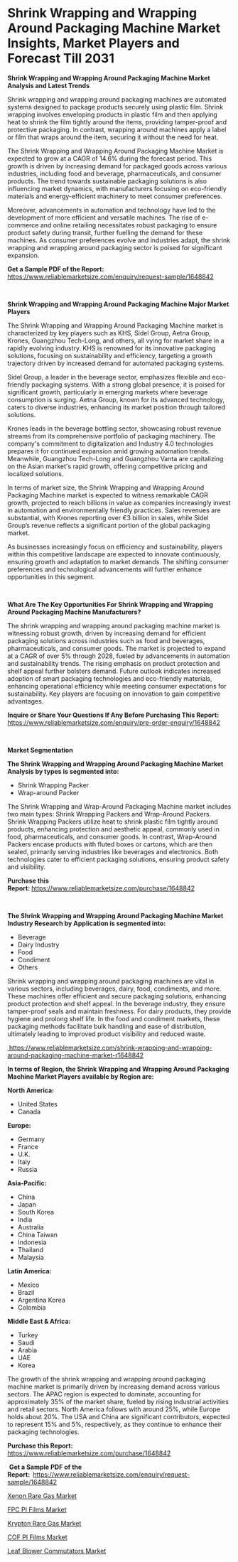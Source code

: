 <p><h1>Shrink Wrapping and Wrapping Around Packaging Machine Market Insights, Market Players and Forecast Till 2031</h1></p><p><strong>Shrink Wrapping and Wrapping Around Packaging Machine Market Analysis and Latest Trends</strong></p>
<p><p>Shrink wrapping and wrapping around packaging machines are automated systems designed to package products securely using plastic film. Shrink wrapping involves enveloping products in plastic film and then applying heat to shrink the film tightly around the items, providing tamper-proof and protective packaging. In contrast, wrapping around machines apply a label or film that wraps around the item, securing it without the need for heat.</p><p>The Shrink Wrapping and Wrapping Around Packaging Machine Market is expected to grow at a CAGR of 14.6% during the forecast period. This growth is driven by increasing demand for packaged goods across various industries, including food and beverage, pharmaceuticals, and consumer products. The trend towards sustainable packaging solutions is also influencing market dynamics, with manufacturers focusing on eco-friendly materials and energy-efficient machinery to meet consumer preferences.</p><p>Moreover, advancements in automation and technology have led to the development of more efficient and versatile machines. The rise of e-commerce and online retailing necessitates robust packaging to ensure product safety during transit, further fuelling the demand for these machines. As consumer preferences evolve and industries adapt, the shrink wrapping and wrapping around packaging sector is poised for significant expansion.</p></p>
<p><strong>Get a Sample PDF of the Report:&nbsp;</strong> <a href="https://www.reliablemarketsize.com/enquiry/request-sample/1648842?utm_campaign=1103&utm_medium=2&utm_source=Github&utm_content=ia&utm_term=15102024&utm_id=shrink-wrapping-and-wrapping-around-packaging-machine">https://www.reliablemarketsize.com/enquiry/request-sample/1648842</a></p>
<p>&nbsp;</p>
<p><strong>Shrink Wrapping and Wrapping Around Packaging Machine Major Market Players</strong></p>
<p><p>The Shrink Wrapping and Wrapping Around Packaging Machine market is characterized by key players such as KHS, Sidel Group, Aetna Group, Krones, Guangzhou Tech-Long, and others, all vying for market share in a rapidly evolving industry. KHS is renowned for its innovative packaging solutions, focusing on sustainability and efficiency, targeting a growth trajectory driven by increased demand for automated packaging systems.</p><p>Sidel Group, a leader in the beverage sector, emphasizes flexible and eco-friendly packaging systems. With a strong global presence, it is poised for significant growth, particularly in emerging markets where beverage consumption is surging. Aetna Group, known for its advanced technology, caters to diverse industries, enhancing its market position through tailored solutions.</p><p>Krones leads in the beverage bottling sector, showcasing robust revenue streams from its comprehensive portfolio of packaging machinery. The company's commitment to digitalization and Industry 4.0 technologies prepares it for continued expansion amid growing automation trends. Meanwhile, Guangzhou Tech-Long and Guangzhou Vanta are capitalizing on the Asian market's rapid growth, offering competitive pricing and localized solutions.</p><p>In terms of market size, the Shrink Wrapping and Wrapping Around Packaging Machine market is expected to witness remarkable CAGR growth, projected to reach billions in value as companies increasingly invest in automation and environmentally friendly practices. Sales revenues are substantial, with Krones reporting over €3 billion in sales, while Sidel Group’s revenue reflects a significant portion of the global packaging market.</p><p>As businesses increasingly focus on efficiency and sustainability, players within this competitive landscape are expected to innovate continuously, ensuring growth and adaptation to market demands. The shifting consumer preferences and technological advancements will further enhance opportunities in this segment.</p></p>
<p>&nbsp;</p>
<p><strong>What Are The Key Opportunities For Shrink Wrapping and Wrapping Around Packaging Machine Manufacturers?</strong></p>
<p><p>The shrink wrapping and wrapping around packaging machine market is witnessing robust growth, driven by increasing demand for efficient packaging solutions across industries such as food and beverages, pharmaceuticals, and consumer goods. The market is projected to expand at a CAGR of over 5% through 2028, fueled by advancements in automation and sustainability trends. The rising emphasis on product protection and shelf appeal further bolsters demand. Future outlook indicates increased adoption of smart packaging technologies and eco-friendly materials, enhancing operational efficiency while meeting consumer expectations for sustainability. Key players are focusing on innovation to gain competitive advantages.</p></p>
<p><strong>Inquire or Share Your Questions If Any Before Purchasing This Report:</strong> <a href="https://www.reliablemarketsize.com/enquiry/pre-order-enquiry/1648842?utm_campaign=1103&utm_medium=2&utm_source=Github&utm_content=ia&utm_term=15102024&utm_id=shrink-wrapping-and-wrapping-around-packaging-machine">https://www.reliablemarketsize.com/enquiry/pre-order-enquiry/1648842</a></p>
<p>&nbsp;</p>
<p><strong>Market Segmentation</strong></p>
<p><strong>The Shrink Wrapping and Wrapping Around Packaging Machine Market Analysis by types is segmented into:</strong></p>
<p><ul><li>Shrink Wrapping Packer</li><li>Wrap-around Packer</li></ul></p>
<p><p>The Shrink Wrapping and Wrap-Around Packaging Machine market includes two main types: Shrink Wrapping Packers and Wrap-Around Packers. Shrink Wrapping Packers utilize heat to shrink plastic film tightly around products, enhancing protection and aesthetic appeal, commonly used in food, pharmaceuticals, and consumer goods. In contrast, Wrap-Around Packers encase products with fluted boxes or cartons, which are then sealed, primarily serving industries like beverages and electronics. Both technologies cater to efficient packaging solutions, ensuring product safety and visibility.</p></p>
<p><strong>Purchase this Report:&nbsp;</strong><a href="https://www.reliablemarketsize.com/purchase/1648842?utm_campaign=1103&utm_medium=2&utm_source=Github&utm_content=ia&utm_term=15102024&utm_id=shrink-wrapping-and-wrapping-around-packaging-machine">https://www.reliablemarketsize.com/purchase/1648842</a></p>
<p>&nbsp;</p>
<p><strong>The Shrink Wrapping and Wrapping Around Packaging Machine Market Industry Research by Application is segmented into:</strong></p>
<p><ul><li>Beverage</li><li>Dairy Industry</li><li>Food</li><li>Condiment</li><li>Others</li></ul></p>
<p><p>Shrink wrapping and wrapping around packaging machines are vital in various sectors, including beverages, dairy, food, condiments, and more. These machines offer efficient and secure packaging solutions, enhancing product protection and shelf appeal. In the beverage industry, they ensure tamper-proof seals and maintain freshness. For dairy products, they provide hygiene and prolong shelf life. In the food and condiment markets, these packaging methods facilitate bulk handling and ease of distribution, ultimately leading to improved product visibility and reduced waste.</p></p>
<p><a href="https://www.reliablemarketsize.com/shrink-wrapping-and-wrapping-around-packaging-machine-market-r1648842?utm_campaign=1103&utm_medium=2&utm_source=Github&utm_content=ia&utm_term=15102024&utm_id=shrink-wrapping-and-wrapping-around-packaging-machine">&nbsp;https://www.reliablemarketsize.com/shrink-wrapping-and-wrapping-around-packaging-machine-market-r1648842</a></p>
<p><strong>In terms of Region, the Shrink Wrapping and Wrapping Around Packaging Machine Market Players available by Region are:</strong></p>
<p>
    <p> <strong> North America: </strong>
        <ul>
            <li>United States</li>
            <li>Canada</li>
        </ul>
        </p> 
    <p> <strong> Europe: </strong>
        <ul>
            <li>Germany</li>
            <li>France</li>
            <li>U.K.</li>
            <li>Italy</li>
            <li>Russia</li>
        </ul>
        </p> 
    <p> <strong> Asia-Pacific: </strong>
        <ul>
            <li>China</li>
            <li>Japan</li>
            <li>South Korea</li>
            <li>India</li>
            <li>Australia</li>
            <li>China Taiwan</li>
            <li>Indonesia</li>
            <li>Thailand</li>
            <li>Malaysia</li>
        </ul>
        </p> 
    <p> <strong> Latin America: </strong>
        <ul>
            <li>Mexico</li>
            <li>Brazil</li>
            <li>Argentina Korea</li>
            <li>Colombia</li>
        </ul>
        </p> 
    <p> <strong> Middle East & Africa: </strong>
        <ul>
            <li>Turkey</li>
            <li>Saudi</li>
            <li>Arabia</li>
            <li>UAE</li>
            <li>Korea</li>
        </ul>
    </p>
    </p>
<p><p>The growth of the shrink wrapping and wrapping around packaging machine market is primarily driven by increasing demand across various sectors. The APAC region is expected to dominate, accounting for approximately 35% of the market share, fueled by rising industrial activities and retail sectors. North America follows with around 25%, while Europe holds about 20%. The USA and China are significant contributors, expected to represent 15% and 5%, respectively, as they continue to enhance their packaging technologies.</p></p>
<p><strong>Purchase this Report: </strong><a href="https://www.reliablemarketsize.com/purchase/1648842?utm_campaign=1103&utm_medium=2&utm_source=Github&utm_content=ia&utm_term=15102024&utm_id=shrink-wrapping-and-wrapping-around-packaging-machine">https://www.reliablemarketsize.com/purchase/1648842</a></p>
<p>&nbsp;<strong>Get a Sample PDF of the Report:&nbsp;&nbsp;</strong><a href="https://www.reliablemarketsize.com/enquiry/request-sample/1648842?utm_campaign=1103&utm_medium=2&utm_source=Github&utm_content=ia&utm_term=15102024&utm_id=shrink-wrapping-and-wrapping-around-packaging-machine">https://www.reliablemarketsize.com/enquiry/request-sample/1648842</a></p>
<p><strong></strong></p>
<p><p><a href="https://github.com/lallietva4l/Market-Research-Report-List-1/blob/main/xenon-rare-gas-market.md?utm_campaign=1103&utm_medium=2&utm_source=Github&utm_content=ia&utm_term=15102024&utm_id=shrink-wrapping-and-wrapping-around-packaging-machine">Xenon Rare Gas Market</a></p><p><a href="https://www.linkedin.com/pulse/global-fpc-pi-films-market-size-trends-analysis-regional-bizme?trk=public_post_embed_feed-article-content&utm_campaign=1103&utm_medium=2&utm_source=Github&utm_content=ia&utm_term=15102024&utm_id=shrink-wrapping-and-wrapping-around-packaging-machine">FPC PI Films Market</a></p><p><a href="https://github.com/priss1h/Market-Research-Report-List-1/blob/main/krypton-rare-gas-market.md?utm_campaign=1103&utm_medium=2&utm_source=Github&utm_content=ia&utm_term=15102024&utm_id=shrink-wrapping-and-wrapping-around-packaging-machine">Krypton Rare Gas Market</a></p><p><a href="https://www.linkedin.com/pulse/global-cof-pi-films-industry-research-report-competitive-landscape-mvlce?utm_campaign=1103&utm_medium=2&utm_source=Github&utm_content=ia&utm_term=15102024&utm_id=shrink-wrapping-and-wrapping-around-packaging-machine">COF PI Films Market</a></p><p><a href="https://www.linkedin.com/pulse/leaf-blower-commutators-market-size-share-competitive-jxtye?trk=public_post_embed_feed-article-content&utm_campaign=1103&utm_medium=2&utm_source=Github&utm_content=ia&utm_term=15102024&utm_id=shrink-wrapping-and-wrapping-around-packaging-machine">Leaf Blower Commutators Market</a></p></p>